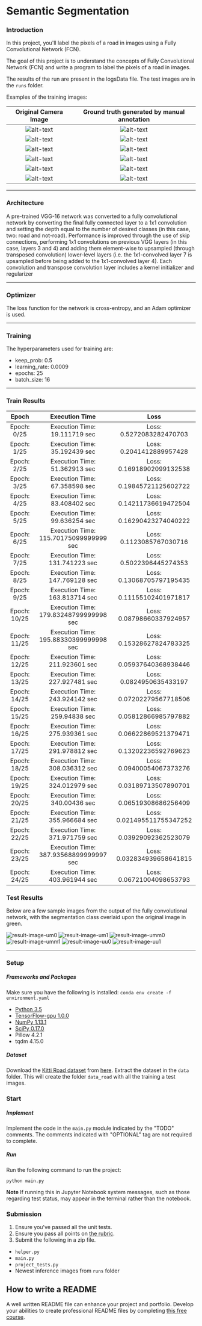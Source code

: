 [//]: # (Image References)

[animated-output]: ./runs/1504658354.6969173/anim_road.gif

[image-um0]: ./data/um_000000.png
[image-um1]: ./data/um_000001.png
[image-umm0]: ./data/umm_000000.png
[image-umm1]: ./data/umm_000001.png
[image-uu0]: ./data/uu_000000.png
[image-uu1]: ./data/uu_000001.png

[gtimage-um0]: ./data/um_lane_000000.png
[gtimage-um1]: ./data/um_lane_000001.png
[gtimage-umm0]: ./data/umm_road_000000.png
[gtimage-umm1]: ./data/umm_road_000001.png
[gtimage-uu0]: ./data/uu_road_000000.png
[gtimage-uu1]: ./data/uu_road_000001.png

[result-image-um0]: ./runs/1504658354.6969173/um_000000.png
[result-image-um1]: ./runs/1504658354.6969173/um_000001.png
[result-image-umm0]: ./runs/1504658354.6969173/umm_000000.png
[result-image-umm1]: ./runs/1504658354.6969173/umm_000001.png
[result-image-uu0]: ./runs/1504658354.6969173/uu_000000.png
[result-image-uu1]: ./runs/1504658354.6969173/uu_000001.png

# Semantic Segmentation

### Introduction
In this project, you'll label the pixels of a road in images using a Fully Convolutional Network (FCN).

The goal of this project is to understand the concepts of Fully Convolutional Network (FCN) and write a program to label the pixels of a road in images.

The results of the run are present in the logsData file. The test images are in the `runs` folder.

Examples of the training images:

Original Camera Image   |  Ground truth generated by manual annotation  
:----------------------:|:--------------------------------------------:
![alt-text][image-um0]  | ![alt-text][gtimage-um0]  
![alt-text][image-um1]  | ![alt-text][gtimage-um1]  
![alt-text][image-umm0]  | ![alt-text][gtimage-umm0]  
![alt-text][image-umm1]  | ![alt-text][gtimage-umm1]  
![alt-text][image-uu0]  | ![alt-text][gtimage-uu0]  
![alt-text][image-uu1]  | ![alt-text][gtimage-uu1]  

---

### Architecture

A pre-trained VGG-16 network was converted to a fully convolutional network by converting the final fully connected layer to a 1x1 convolution and setting the depth equal to the number of desired classes (in this case, two: road and not-road). Performance is improved through the use of skip connections, performing 1x1 convolutions on previous VGG layers (in this case, layers 3 and 4) and adding them element-wise to upsampled (through transposed convolution) lower-level layers (i.e. the 1x1-convolved layer 7 is upsampled before being added to the 1x1-convolved layer 4). Each convolution and transpose convolution layer includes a kernel initializer and regularizer

---

### Optimizer

The loss function for the network is cross-entropy, and an Adam optimizer is used.

---

### Training

The hyperparameters used for training are:

  - keep_prob: 0.5
  - learning_rate: 0.0009
  - epochs: 25
  - batch_size: 16

---

### Train Results
Epoch   |  Execution Time   |  Loss
:-------:|:-----------------:|:-----------------:
Epoch: 0/25 | Execution Time: 19.111719 sec | Loss: 0.5272083282470703
Epoch: 1/25 | Execution Time: 35.192439 sec | Loss: 0.2041412889957428
Epoch: 2/25 | Execution Time: 51.362913 sec | Loss: 0.16918902099132538
Epoch: 3/25 | Execution Time: 67.358598 sec | Loss: 0.19845721125602722
Epoch: 4/25 | Execution Time: 83.408402 sec | Loss: 0.14211736619472504
Epoch: 5/25 | Execution Time: 99.636254 sec | Loss: 0.16290423274040222
Epoch: 6/25 | Execution Time: 115.70175099999999 sec | Loss: 0.1123085767030716
Epoch: 7/25 | Execution Time: 131.741223 sec | Loss: 0.5022396445274353
Epoch: 8/25 | Execution Time: 147.769128 sec | Loss: 0.13068705797195435
Epoch: 9/25 | Execution Time: 163.813714 sec | Loss: 0.11155102401971817
Epoch: 10/25 | Execution Time: 179.83248799999998 sec | Loss: 0.08798660337924957
Epoch: 11/25 | Execution Time: 195.88330399999998 sec | Loss: 0.15328627824783325
Epoch: 12/25 | Execution Time: 211.923601 sec | Loss: 0.05937640368938446
Epoch: 13/25 | Execution Time: 227.927481 sec | Loss: 0.0824950635433197
Epoch: 14/25 | Execution Time: 243.924142 sec | Loss: 0.07202279567718506
Epoch: 15/25 | Execution Time: 259.94838 sec | Loss: 0.05812866985797882
Epoch: 16/25 | Execution Time: 275.939361 sec | Loss: 0.06622869521379471
Epoch: 17/25 | Execution Time: 291.978812 sec | Loss: 0.13202236592769623
Epoch: 18/25 | Execution Time: 308.036312 sec | Loss: 0.09400054067373276
Epoch: 19/25 | Execution Time: 324.012979 sec | Loss: 0.03189713507890701
Epoch: 20/25 | Execution Time: 340.00436 sec | Loss: 0.06519308686256409
Epoch: 21/25 | Execution Time: 355.966684 sec | Loss: 0.021495511755347252
Epoch: 22/25 | Execution Time: 371.971759 sec | Loss: 0.03929092362523079
Epoch: 23/25 | Execution Time: 387.93568899999997 sec | Loss: 0.032834939658641815
Epoch: 24/25 | Execution Time: 403.961944 sec | Loss: 0.06721004098653793

### Test Results 

Below are a few sample images from the output of the fully convolutional network, with the segmentation class overlaid upon the original image in green.

![result-image-um0](./runs/1504658354.6969173/um_000000.png)
![result-image-um1](./runs/1504658354.6969173/um_000001.png)
![result-image-umm0](./runs/1504658354.6969173/umm_000000.png)
![result-image-umm1](./runs/1504658354.6969173/umm_000001.png)
![result-image-uu0](./runs/1504658354.6969173/uu_000000.png)
![result-image-uu1](./runs/1504658354.6969173/uu_000001.png)

---

### Setup
##### Frameworks and Packages
Make sure you have the following is installed:
`conda env create -f environment.yaml`

 - [Python 3.5](https://www.python.org/)
 - [TensorFlow-gpu 1.0.0](https://www.tensorflow.org/)
 - [NumPy 1.13.1](http://www.numpy.org/)
 - [SciPy 0.17.0](https://www.scipy.org/)
 - Pillow 4.2.1
 - tqdm 4.15.0
##### Dataset
Download the [Kitti Road dataset](http://www.cvlibs.net/datasets/kitti/eval_road.php) from [here](http://www.cvlibs.net/download.php?file=data_road.zip).  Extract the dataset in the `data` folder.  This will create the folder `data_road` with all the training a test images.

### Start
##### Implement
Implement the code in the `main.py` module indicated by the "TODO" comments.
The comments indicated with "OPTIONAL" tag are not required to complete.
##### Run
Run the following command to run the project:
```
python main.py
```
**Note** If running this in Jupyter Notebook system messages, such as those regarding test status, may appear in the terminal rather than the notebook.

### Submission
1. Ensure you've passed all the unit tests.
2. Ensure you pass all points on [the rubric](https://review.udacity.com/#!/rubrics/989/view).
3. Submit the following in a zip file.
 - `helper.py`
 - `main.py`
 - `project_tests.py`
 - Newest inference images from `runs` folder
 
 ## How to write a README
A well written README file can enhance your project and portfolio.  Develop your abilities to create professional README files by completing [this free course](https://www.udacity.com/course/writing-readmes--ud777).

